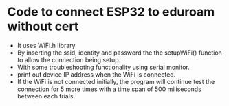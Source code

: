 # Code to connect ESP32 to eduroam without cert

- It uses WiFi.h library
- By inserting the ssid, identity and password the the setupWiFi() function to allow the connection being setup.
- With some troubleshooting functionality using serial monitor.
- print out device IP address when the WiFi is connected.
- If the WiFi is not connected initially, the program will continue test the connection for 5 more times with a time span of 500 miliseconds between each trials.
